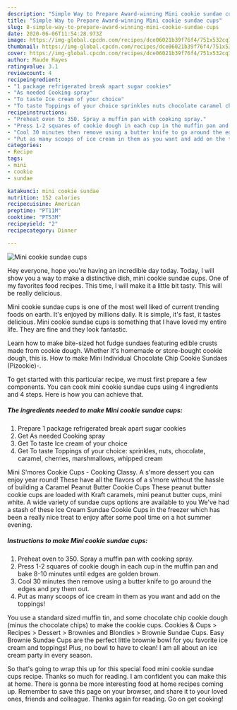 ```yaml
---
description: "Simple Way to Prepare Award-winning Mini cookie sundae cups"
title: "Simple Way to Prepare Award-winning Mini cookie sundae cups"
slug: 8-simple-way-to-prepare-award-winning-mini-cookie-sundae-cups
date: 2020-06-06T11:54:28.973Z
image: https://img-global.cpcdn.com/recipes/dce06021b39f76f4/751x532cq70/mini-cookie-sundae-cups-recipe-main-photo.jpg
thumbnail: https://img-global.cpcdn.com/recipes/dce06021b39f76f4/751x532cq70/mini-cookie-sundae-cups-recipe-main-photo.jpg
cover: https://img-global.cpcdn.com/recipes/dce06021b39f76f4/751x532cq70/mini-cookie-sundae-cups-recipe-main-photo.jpg
author: Maude Hayes
ratingvalue: 3.1
reviewcount: 4
recipeingredient:
- "1 package refrigerated break apart sugar cookies"
- "As needed Cooking spray"
- "To taste Ice cream of your choice"
- "To taste Toppings of your choice sprinkles nuts chocolate caramel cherries marshmallows whipped cream"
recipeinstructions:
- "Preheat oven to 350. Spray a muffin pan with cooking spray."
- "Press 1-2 squares of cookie dough in each cup in the muffin pan and bake 8-10 minutes until edges are golden brown."
- "Cool 30 minutes then remove using a butter knife to go around the edges and pry them out."
- "Put as many scoops of ice cream in them as you want and add on the toppings!"
categories:
- Recipe
tags:
- mini
- cookie
- sundae

katakunci: mini cookie sundae 
nutrition: 152 calories
recipecuisine: American
preptime: "PT11M"
cooktime: "PT53M"
recipeyield: "2"
recipecategory: Dinner

---
```



![Mini cookie sundae cups](https://img-global.cpcdn.com/recipes/dce06021b39f76f4/751x532cq70/mini-cookie-sundae-cups-recipe-main-photo.jpg)

Hey everyone, hope you're having an incredible day today. Today, I will show you a way to make a distinctive dish, mini cookie sundae cups. One of my favorites food recipes. This time, I will make it a little bit tasty. This will be really delicious.

Mini cookie sundae cups is one of the most well liked of current trending foods on earth. It's enjoyed by millions daily. It is simple, it's fast, it tastes delicious. Mini cookie sundae cups is something that I have loved my entire life. They are fine and they look fantastic.

Learn how to make bite-sized hot fudge sundaes featuring edible crusts made from cookie dough. Whether it&#39;s homemade or store-bought cookie dough, this is. How to make Mini Individual Chocolate Chip Cookie Sundaes (Pizookie)-.


To get started with this particular recipe, we must first prepare a few components. You can cook mini cookie sundae cups using 4 ingredients and 4 steps. Here is how you can achieve that.

##### The ingredients needed to make Mini cookie sundae cups:

1. Prepare 1 package refrigerated break apart sugar cookies
1. Get As needed Cooking spray
1. Get To taste Ice cream of your choice
1. Get To taste Toppings of your choice: sprinkles, nuts, chocolate, caramel, cherries, marshmallows, whipped cream


Mini S&#39;mores Cookie Cups - Cooking Classy. A s&#39;more dessert you can enjoy year round! These have all the flavors of a s&#39;more without the hassle of building a Caramel Peanut Butter Cookie Cups These peanut butter cookie cups are loaded with Kraft caramels, mini peanut butter cups, mini white. A wide variety of sundae cups options are available to you We&#39;ve had a stash of these Ice Cream Sundae Cookie Cups in the freezer which has been a really nice treat to enjoy after some pool time on a hot summer evening. 

##### Instructions to make Mini cookie sundae cups:

1. Preheat oven to 350. Spray a muffin pan with cooking spray.
1. Press 1-2 squares of cookie dough in each cup in the muffin pan and bake 8-10 minutes until edges are golden brown.
1. Cool 30 minutes then remove using a butter knife to go around the edges and pry them out.
1. Put as many scoops of ice cream in them as you want and add on the toppings!


You use a standard sized muffin tin, and some chocolate chip cookie dough (minus the chocolate chips) to make the cookie cups. Cookies &amp; Cups &gt; Recipes &gt; Dessert &gt; Brownies and Blondies &gt; Brownie Sundae Cups. Easy Brownie Sundae Cups are the perfect little brownie bowl for you favorite ice cream and toppings! Plus, no bowl to have to clean! I am all about an ice cream party in every season. 

So that's going to wrap this up for this special food mini cookie sundae cups recipe. Thanks so much for reading. I am confident you can make this at home. There is gonna be more interesting food at home recipes coming up. Remember to save this page on your browser, and share it to your loved ones, friends and colleague. Thanks again for reading. Go on get cooking!
